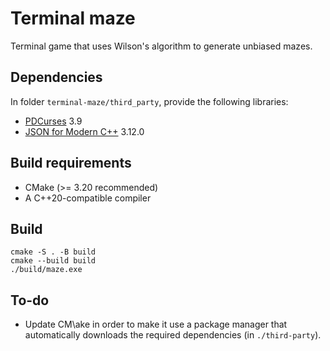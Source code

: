 # Terminal maze
Terminal game that uses Wilson's algorithm to generate unbiased mazes.

## Dependencies
In folder ```terminal-maze/third_party```, provide the following libraries:
- [PDCurses](https://pdcurses.org) 3.9
- [JSON for Modern C++](https://json.nlohmann.me/) 3.12.0

## Build requirements
- CMake (>= 3.20 recommended)
- A C++20-compatible compiler

## Build
```
cmake -S . -B build
cmake --build build
./build/maze.exe
```

## To-do
- Update CM\ake in order to make it use a package manager that automatically downloads the required dependencies (in ```./third-party```).